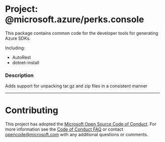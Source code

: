 # Project: @microsoft.azure/perks.console

This package contains common code for the developer tools for generating Azure SDKs.

Including:
- AutoRest
- dotnet-install

### Description
Adds support for unpacking tar.gz and zip files in a consistent manner

----

# Contributing

This project has adopted the [Microsoft Open Source Code of Conduct](https://opensource.microsoft.com/codeofconduct/). For more information see the [Code of Conduct FAQ](https://opensource.microsoft.com/codeofconduct/faq/) or contact [opencode@microsoft.com](mailto:opencode@microsoft.com) with any additional questions or comments.
